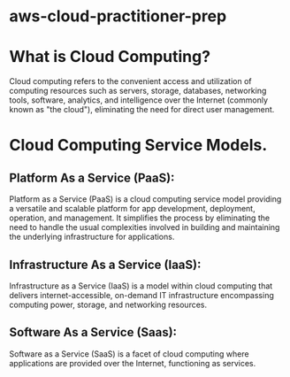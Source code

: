 # aws-cloud-practitioner-prep

# What is Cloud Computing?

Cloud computing refers to the convenient access and utilization of computing resources such as servers, storage, databases, networking tools, software, analytics, and intelligence over the Internet (commonly known as "the cloud"), eliminating the need for direct user management.

# Cloud Computing Service Models.

## Platform As a Service (PaaS):

Platform as a Service (PaaS) is a cloud computing service model providing a versatile and scalable platform for app development, deployment, operation, and management. It simplifies the process by eliminating the need to handle the usual complexities involved in building and maintaining the underlying infrastructure for applications.

## Infrastructure As a Service (IaaS):

Infrastructure as a Service (IaaS) is a model within cloud computing that delivers internet-accessible, on-demand IT infrastructure encompassing computing power, storage, and networking resources.

## Software As a Service (Saas):

Software as a Service (SaaS) is a facet of cloud computing where applications are provided over the Internet, functioning as services.